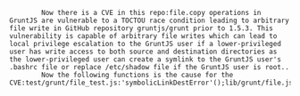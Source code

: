 
            Now there is a CVE in this repo:file.copy operations in GruntJS are vulnerable to a TOCTOU race condition leading to arbitrary file write in GitHub repository gruntjs/grunt prior to 1.5.3. This vulnerability is capable of arbitrary file writes which can lead to local privilege escalation to the GruntJS user if a lower-privileged user has write access to both source and destination directories as the lower-privileged user can create a symlink to the GruntJS user's .bashrc file or replace /etc/shadow file if the GruntJS user is root..
            Now the following functions is the cause for the CVE:test/grunt/file_test.js:'symbolicLinkDestError'();lib/grunt/file.js:copy();lib/grunt/file.js:file._copy();lib/grunt/file.js:file._copy();
            